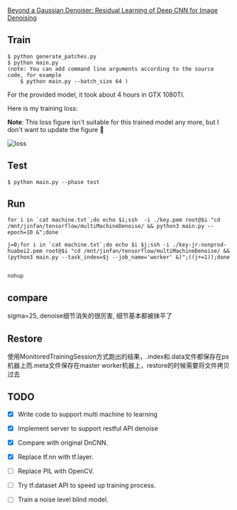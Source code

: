 
[Beyond a Gaussian Denoiser: Residual Learning of Deep CNN for Image Denoising](http://www4.comp.polyu.edu.hk/~cslzhang/paper/DnCNN.pdf)

## Train
```
$ python generate_patches.py
$ python main.py
(note: You can add command line arguments according to the source code, for example
    $ python main.py --batch_size 64 )
```

For the provided model, it took about 4 hours in GTX 1080TI.

Here is my training loss:

**Note**: This loss figure isn't suitable for this trained model any more, but I don't want to update the figure :new_moon_with_face:


![loss](./img/loss.png)

## Test
```
$ python main.py --phase test
```
## Run
```
for i in `cat machine.txt`;do echo $i;ssh  -i ./key.pem root@$i "cd /mnt/jinfan/tensorflow/multiMachineDenoise/ && python3 main.py --epoch=10 &";done

j=0;for i in `cat machine.txt`;do echo $i $j;ssh -i ./key-jr-nonprod-huabei2.pem root@$i "cd /mnt/jinfan/tensorflow/multiMachineDenoise/ && (python3 main.py --task_index=$j --job_name='worker' &)";((j+=1));done


nohup
```

## compare
sigma=25, denoise细节消失的很厉害, 细节基本都被抹平了
## Restore
使用MonitoredTrainingSession方式跑出的结果，.index和.data文件都保存在ps机器上而.meta文件保存在master worker机器上，restore的时候需要将文件拷贝过去
## TODO
- [x] Write code to support multi machine to learning
- [x] Implement server to support restful API denoise
- [x] Compare with original DnCNN.
- [x] Replace tf.nn with tf.layer.
- [ ] Replace PIL with OpenCV.
- [ ] Try tf.dataset API to speed up training process.
- [ ] Train a noise level blind model.






